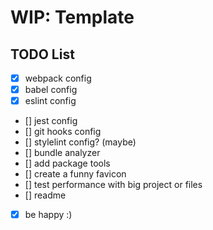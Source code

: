 # WIP: Template

## TODO List

- [x] webpack config
- [x] babel config
- [x] eslint config
- [] jest config
- [] git hooks config
- [] stylelint config? (maybe)
- [] bundle analyzer
- [] add package tools
- [] create a funny favicon
- [] test performance with big project or files
- [] readme
- [x] be happy :)

